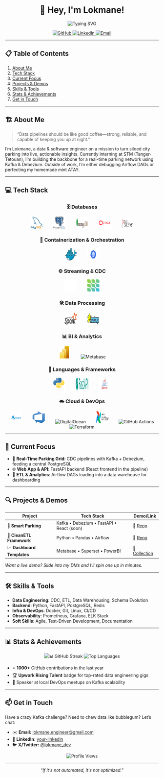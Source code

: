 <h1 align="center">👋 Hey, I'm Lokmane!</h1>
<p align="center">
  <img src="https://readme-typing-svg.herokuapp.com?font=Fira+Code&size=24&pause=1000&color=00ADB5&center=true&width=700&height=50&lines=Data+&+Software+Engineer;Kafka+&+Debezium+Wizard;Building+Real-Time+City+Solutions" alt="Typing SVG"/>
</p>

<div align="center">
  <!-- Socials & Shields -->
  <a href="https://github.com/lokmane101">
    <img src="https://img.shields.io/badge/GitHub-@lokmane101-181717?style=for-the-badge&logo=github" alt="GitHub"/>
  </a>
  <a href="https://www.linkedin.com/in/lokmane-akkouh">
    <img src="https://img.shields.io/badge/LinkedIn-Connect-blue?style=for-the-badge&logo=linkedin" alt="LinkedIn"/>
  </a>
  <a href="mailto:lokmaneakkouh10@gmail.com">
    <img src="https://img.shields.io/badge/Email-Hit%20Me%20Up-red?style=for-the-badge&logo=gmail" alt="Email"/>
  </a>
</div>

---

## 📋 Table of Contents
1. [About Me](#-about-me)  
2. [Tech Stack](#-tech-stack)  
3. [Current Focus](#-current-focus)  
4. [Projects & Demos](#-projects--demos)  
5. [Skills & Tools](#-skills--tools)  
6. [Stats & Achievements](#-stats--achievements)  
7. [Get in Touch](#-get-in-touch)  

---

## 🏗️ About Me
> “Data pipelines should be like good coffee—strong, reliable, and capable of keeping you up at night.”

I’m Lokmane, a data & software engineer on a mission to turn siloed city parking into live, actionable insights. Currently interning at STM (Tanger-Tétouan), I’m building the backbone for a real-time parking network using Kafka & Debezium. Outside of work, I’m either debugging Airflow DAGs or perfecting my homemade mint ATAY.  

---

## 💻 Tech Stack

<div align="center">

### 🗄️ Databases  
<p>
  <img src="./icons/mysql.png"     alt="MySQL"      width="40" height="40" style="margin: 0 15px;" />  
  <img src="./icons/postgres.png"  alt="PostgreSQL" width="40" height="40" style="margin: 0 15px;" />  
  <img src="./icons/mongodb.png"   alt="MongoDB"    width="40" height="40" style="margin: 0 15px;" />  
  <img src="./icons/oracle.png"    alt="Oracle"     width="40" height="40" style="margin: 0 15px;" />  
  <img src="./icons/sqlserver.png" alt="SQL Server" width="40" height="40" style="margin: 0 15px;" />  
</p>

### 🐳 Containerization & Orchestration  
<p>
  <img src="./icons/docker.png"     alt="Docker"     width="40" height="40" style="margin: 0 15px;" />  
  <img src="./icons/kubernetes.png" alt="Kubernetes" width="40" height="40" style="margin: 0 15px;" />  
</p>

### ⚙️ Streaming & CDC  
<p>
  <img src="./icons/kafka.png"      alt="Kafka"      width="40" height="40" style="margin: 0 15px;" />  
  <img src="./icons/debezium.png"   alt="Debezium"   width="40" height="40" style="margin: 0 15px;" />  
</p>

### 🛠️ Data Processing  
<p>
  <img src="./icons/spark.png"      alt="Apache Spark" width="40" height="40" style="margin: 0 15px;" />  
  <img src="./icons/hadoop.png"     alt="Hadoop"       width="40" height="40" style="margin: 0 15px;" />  
</p>

### 📊 BI & Analytics  
<p>
  <img src="./icons/powerbi.png"    alt="Power BI"     width="40" height="40" style="margin: 0 15px;" />  
  <img src="./icons/metabase.png"   alt="Metabase"     width="40" height="40" style="margin: 0 15px;" />  
</p>

### 🔧 Languages & Frameworks  
<p>
  <img src="./icons/python.png"     alt="Python"       width="40" height="40" style="margin: 0 15px;" />  
  <img src="./icons/fastapi.png"    alt="FastAPI"      width="40" height="40" style="margin: 0 15px;" />  
  <img src="./icons/java.png"       alt="Java"         width="40" height="40" style="margin: 0 15px;" />  
</p>

### ☁️ Cloud & DevOps  
<p>
  <img src="./icons/azure.png"          alt="Azure"          width="40" height="40" style="margin: 0 15px;" />  
  <img src="./icons/azure_devops.png"   alt="Azure DevOps"   width="40" height="40" style="margin: 0 15px;" />  
  <img src="./icons/digitalocean.png"   alt="DigitalOcean"   width="40" height="40" style="margin: 0 15px;" />  
  <img src="./icons/airflow.png"        alt="Airflow"        width="40" height="40" style="margin: 0 15px;" />  
  <img src="./icons/github-actions.png" alt="GitHub Actions" width="40" height="40" style="margin: 0 15px;" />  
  <img src="./icons/terraform.png"      alt="Terraform"      width="40" height="40" style="margin: 0 15px;" />  
</p>

</div>



---

## 🎯 Current Focus
- 🚀 **Real-Time Parking Grid**: CDC pipelines with Kafka + Debezium, feeding a central PostgreSQL  
- 🌐 **Web App & API**: FastAPI backend (React frontend in the pipeline)  
- 🔄 **ETL & Analytics**: Airflow DAGs loading into a data warehouse for dashboarding  

---

## 🔍 Projects & Demos

| Project                   | Tech Stack                                       | Demo/Link                           |
|---------------------------|---------------------------------------------------|-------------------------------------|
| 🚗 **Smart Parking**      | Kafka • Debezium • FastAPI • React (soon)         | 🔗 [Repo](https://github.com/…)      |
| 🧹 **CleanETL Framework** | Python • Pandas • Airflow                         | 🔗 [Repo](https://github.com/…)      |
| 📈 **Dashboard Templates**| Metabase • Superset • PowerBI                     | 🔗 [Collection](https://….)          |

*Want a live demo? Slide into my DMs and I’ll spin one up in minutes.*

---

## 🛠️ Skills & Tools

- **Data Engineering**: CDC, ETL, Data Warehousing, Schema Evolution  
- **Backend**: Python, FastAPI, PostgreSQL, Redis  
- **Infra & DevOps**: Docker, Git, Linux, CI/CD  
- **Observability**: Prometheus, Grafana, ELK Stack  
- **Soft Skills**: Agile, Test-Driven Development, Documentation  

---

## 📊 Stats & Achievements

<p align="center">
  <img src="https://github-readme-streak-stats.herokuapp.com?user=lokmane-dev&theme=react-dark&hide_border=true" alt="📊 GitHub Streak"/>
  <img src="https://github-readme-stats.vercel.app/api/top-langs/?username=lokmane-dev&layout=compact&theme=react-dark&hide_border=true" alt="Top Languages"/>
</p>

- ⭐ **1000+** GitHub contributions in the last year  
- 🏆 **Upwork Rising Talent** badge for top-rated data engineering gigs  
- 💬 Speaker at local DevOps meetups on Kafka scalability  

---

## 📫 Get in Touch
Have a crazy Kafka challenge? Need to chew data like bubblegum? Let’s chat:

- ✉️ **Email:** lokmane.engineer@gmail.com  
- 💼 **LinkedIn:** [your-linkedin](https://linkedin.com/in/your-linkedin)  
- 🐦 **X/Twitter:** [@lokmane_dev](https://twitter.com/lokmane_dev)  

<div align="center">
  <img src="https://komarev.com/ghpvc/?username=lokmane-dev&style=flat-square" alt="Profile Views"/>
</div>

---

<p align="center"><em>“If it's not automated, it's not optimized.”</em></p>
